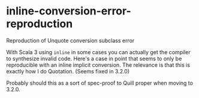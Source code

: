 # inline-conversion-error-reproduction
Reproduction of Unquote conversion subclass error

With Scala 3 using `inline` in some cases you can actually get the compiler to synthesize invalid code. Here's a case in point that seems to only be reproducible with an inline implicit conversion.
The relevance is that this is exactly how I do Quotation.
(Seems fixed in 3.2.0)

Probably should this as a sort of spec-proof to Quill proper when moving to 3.2.0.

